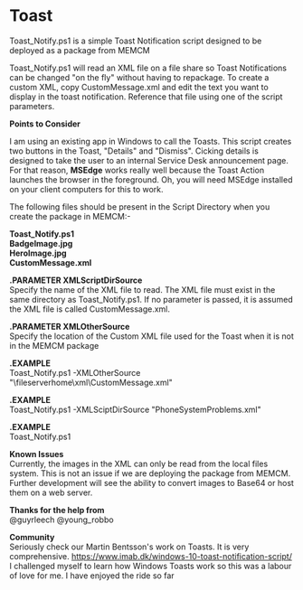 # Toast
 
Toast_Notify.ps1 is a simple Toast Notification script designed to be deployed as a package from MEMCM  
  
Toast_Notify.ps1 will read an XML file on a file share so Toast Notifications can be changed "on the fly" without having to repackage. 
To create a custom XML, copy CustomMessage.xml and edit the text you want to display in the toast notification. Reference that file using one of the script parameters.  
  
**Points to Consider**    
  
I am using an existing app in Windows to call the Toasts. This script creates two buttons in the Toast, "Details" and "Dismiss". Cicking details is designed to take the user to an internal Service Desk announcement page. For that reason, **MSEdge** works really well because the Toast Action launches the browser in the foreground. Oh, you will need MSEdge installed on your client computers for this to work.  

The following files should be present in the Script Directory when you create the package in MEMCM:-   
  
**Toast_Notify.ps1  
BadgeImage.jpg  
HeroImage.jpg  
CustomMessage.xml**  
  
  
**.PARAMETER XMLScriptDirSource**    
Specify the name of the XML file to read. The XML file must exist in the same directory as Toast_Notify.ps1. If no parameter is passed, it is assumed the XML file is called CustomMessage.xml.
  
**.PARAMETER XMLOtherSource**  
Specify the location of the Custom XML file used for the Toast when it is not in the MEMCM package
  
**.EXAMPLE**  
Toast_Notify.ps1 -XMLOtherSource "\\fileserverhome\xml\CustomMessage.xml"
  
**.EXAMPLE**  
Toast_Notify.ps1 -XMLSciptDirSource "PhoneSystemProblems.xml"
  
**.EXAMPLE**  
Toast_Notify.ps1
  
**Known Issues**  
Currently, the images in the XML can only be read from the local files system. This is not an issue if we are deploying the package from MEMCM. Further development will see the ability to convert images to Base64 or host them on a web server.
  
**Thanks for the help from**  
  @guyrleech
  @young_robbo
  
**Community**  
  Seriously check our Martin Bentsson's work on Toasts. It is very comprehensive.  https://www.imab.dk/windows-10-toast-notification-script/
  I challenged myself to learn how Windows Toasts work so this was a labour of love for me. I have enjoyed the ride so far
  
